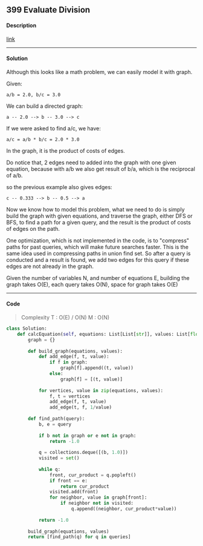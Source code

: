 ## 399 Evaluate Division

#### Description

[link](https://leetcode.com/problems/evaluate-division/)

---

#### Solution

Although this looks like a math problem, we can easily model it with graph.

Given:

`a/b = 2.0, b/c = 3.0`

We can build a directed graph:

`a -- 2.0 --> b -- 3.0 --> c`

If we were asked to find a/c, we have:

`a/c = a/b * b/c = 2.0 * 3.0`

In the graph, it is the product of costs of edges.

Do notice that, 2 edges need to added into the graph with one given equation,
because with a/b we also get result of b/a, which is the reciprocal of a/b.

so the previous example also gives edges:

`c -- 0.333 --> b -- 0.5 --> a`

Now we know how to model this problem, what we need to do is simply build the
graph with given equations, and traverse the graph, either DFS or BFS, to find a path
for a given query, and the result is the product of costs of edges on the path.

One optimization, which is not implemented in the code, is to "compress" paths for
past queries, which will make future searches faster. This is the same idea used in
compressing paths in union find set. So after a query is conducted and a result is found,
we add two edges for this query if these edges are not already in the graph.

Given the number of variables N, and number of equations E,
building the graph takes O(E), each query takes O(N), space for graph takes O(E)

---

#### Code

> Complexity  T : O(E) / O(N)  M : O(N)

```python
class Solution:
    def calcEquation(self, equations: List[List[str]], values: List[float], queries: List[List[str]]) -> List[float]:
        graph = {}
        
        def build_graph(equations, values):
            def add_edge(f, t, value):
                if f in graph:
                    graph[f].append((t, value))
                else:
                    graph[f] = [(t, value)]
            
            for vertices, value in zip(equations, values):
                f, t = vertices
                add_edge(f, t, value)
                add_edge(t, f, 1/value)
        
        def find_path(query):
            b, e = query
            
            if b not in graph or e not in graph:
                return -1.0
                
            q = collections.deque([(b, 1.0)])
            visited = set()
            
            while q:
                front, cur_product = q.popleft()
                if front == e:
                    return cur_product
                visited.add(front)
                for neighbor, value in graph[front]:
                    if neighbor not in visited:
                        q.append((neighbor, cur_product*value))
            
            return -1.0
        
        build_graph(equations, values)
        return [find_path(q) for q in queries]
```